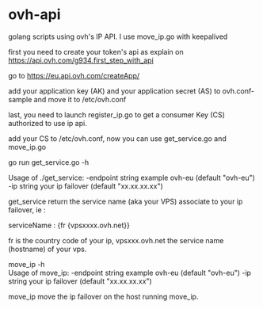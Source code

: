 # ovh-api
golang scripts using ovh's IP API. I use move_ip.go with keepalived

first you need to create your token's api  as explain on https://api.ovh.com/g934.first_step_with_api

go to https://eu.api.ovh.com/createApp/

add your application key (AK) and your application secret (AS) to ovh.conf-sample and move it to /etc/ovh.conf

last, you need to launch register_ip.go to get a consumer Key (CS) authorized to use ip api.

add your CS to /etc/ovh.conf, now you can use get_service.go and move_ip.go


go run get_service.go -h

Usage of ./get_service:
  -endpoint string
    	example ovh-eu (default "ovh-eu")
  -ip string
    	your ip failover (default "xx.xx.xx.xx")


get_service return the service name (aka your VPS) associate to your ip failover, ie :

serviceName :  {fr {vpsxxxx.ovh.net}}

fr is the country code of your ip, vpsxxx.ovh.net the service name (hostname) of your vps. 

move_ip -h               
Usage of move_ip:
  -endpoint string
    	example ovh-eu (default "ovh-eu")
  -ip string
    	your ip failover (default "xx.xx.xx.xx")

move_ip move the ip failover on the host running move_ip.
